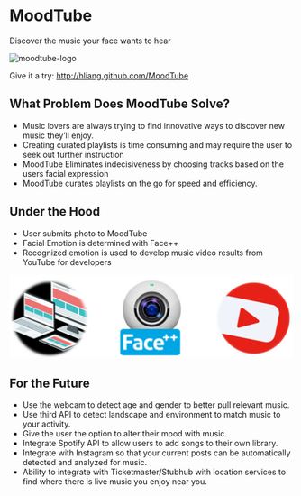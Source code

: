 # MoodTube
Discover the music your face wants to hear

<img alt="moodtube-logo" src="./assets/images/moodtube.png" width="200" height="200">

Give it a try: http://hliang.github.com/MoodTube

## What Problem Does MoodTube Solve?
- Music lovers are always trying to find innovative ways to discover new music they’ll enjoy.
- Creating curated playlists is time consuming and may require the user to seek out further instruction 
- MoodTube Eliminates indecisiveness by choosing tracks based on the users facial expression
- MoodTube curates playlists on the go for speed and efficiency.

## Under the Hood
- User submits photo to MoodTube
- Facial Emotion is determined with Face++
- Recognized emotion is used to develop music video results from YouTube for developers 

<img alt="howitworks" src="./assets/images/moodtube-howitworks2.png">

## For the Future
- Use the webcam to detect age and gender to better pull relevant music.
- Use third API to detect landscape and environment to match music to your activity.
- Give the user the option to alter their mood with music.
- Integrate Spotify API to allow users to add songs to their own library.
- Integrate with Instagram so that your current posts can be automatically detected and analyzed for music.
- Ability to integrate with Ticketmaster/Stubhub with location services to find where there is live music you enjoy near you.

